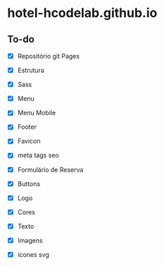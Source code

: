 # hotel-hcodelab.github.io


## To-do
- [x] Repositório git Pages
- [x] Estrutura
- [x] Sass
- [x] Menu
- [x] Menu Mobile
- [x] Footer
- [x] Favicon
- [x] meta tags seo
- [x] Formulário de Reserva
- [x] Buttons
- [x] Logo
- [x] Cores
- [x] Texto
- [x] Imagens
- [x] ícones svg

